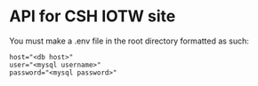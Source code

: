 # API for CSH IOTW site

You must make a .env file in the root directory formatted as such:
```
host="<db host>"
user="<mysql username>"
password="<mysql password>"